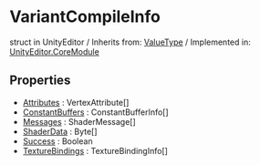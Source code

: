 # VariantCompileInfo
struct in UnityEditor
 / Inherits from: <a href="https://docs.unity3d.com/6000.0/Documentation/ScriptReference/ValueType.html">ValueType</a> / Implemented in: <a href="https://docs.unity3d.com/6000.0/Documentation/ScriptReference/UnityEditor.CoreModule.html">UnityEditor.CoreModule</a>
## Properties
- <a href="https://docs.unity3d.com/6000.0/Documentation/ScriptReference/VariantCompileInfo-Attributes.html">Attributes</a> : VertexAttribute[]
- <a href="https://docs.unity3d.com/6000.0/Documentation/ScriptReference/VariantCompileInfo-ConstantBuffers.html">ConstantBuffers</a> : ConstantBufferInfo[]
- <a href="https://docs.unity3d.com/6000.0/Documentation/ScriptReference/VariantCompileInfo-Messages.html">Messages</a> : ShaderMessage[]
- <a href="https://docs.unity3d.com/6000.0/Documentation/ScriptReference/VariantCompileInfo-ShaderData.html">ShaderData</a> : Byte[]
- <a href="https://docs.unity3d.com/6000.0/Documentation/ScriptReference/VariantCompileInfo-Success.html">Success</a> : Boolean
- <a href="https://docs.unity3d.com/6000.0/Documentation/ScriptReference/VariantCompileInfo-TextureBindings.html">TextureBindings</a> : TextureBindingInfo[]
